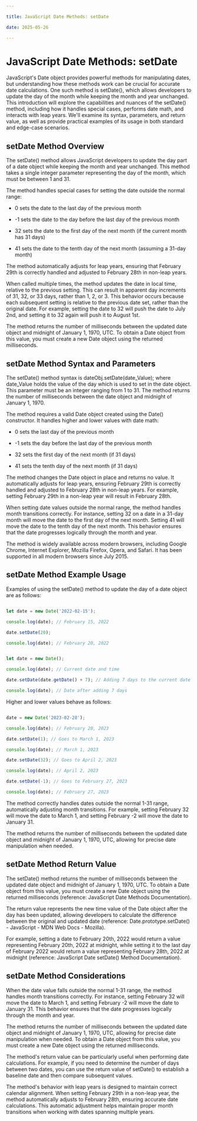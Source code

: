 ```yaml
---

title: JavaScript Date Methods: setDate

date: 2025-05-26

---
```



# JavaScript Date Methods: setDate

JavaScript's Date object provides powerful methods for manipulating dates, but understanding how these methods work can be crucial for accurate date calculations. One such method is setDate(), which allows developers to update the day of the month while keeping the month and year unchanged. This introduction will explore the capabilities and nuances of the setDate() method, including how it handles special cases, performs date math, and interacts with leap years. We'll examine its syntax, parameters, and return value, as well as provide practical examples of its usage in both standard and edge-case scenarios.


## setDate Method Overview

The setDate() method allows JavaScript developers to update the day part of a date object while keeping the month and year unchanged. This method takes a single integer parameter representing the day of the month, which must be between 1 and 31.

The method handles special cases for setting the date outside the normal range:

- 0 sets the date to the last day of the previous month

- -1 sets the date to the day before the last day of the previous month

- 32 sets the date to the first day of the next month (if the current month has 31 days)

- 41 sets the date to the tenth day of the next month (assuming a 31-day month)

The method automatically adjusts for leap years, ensuring that February 29th is correctly handled and adjusted to February 28th in non-leap years.

When called multiple times, the method updates the date in local time, relative to the previous setting. This can result in apparent day increments of 31, 32, or 33 days, rather than 1, 2, or 3. This behavior occurs because each subsequent setting is relative to the previous date set, rather than the original date. For example, setting the date to 32 will push the date to July 2nd, and setting it to 32 again will push it to August 1st.

The method returns the number of milliseconds between the updated date object and midnight of January 1, 1970, UTC. To obtain a Date object from this value, you must create a new Date object using the returned milliseconds.


## setDate Method Syntax and Parameters

The setDate() method syntax is dateObj.setDate(date_Value); where date_Value holds the value of the day which is used to set in the date object. This parameter must be an integer ranging from 1 to 31. The method returns the number of milliseconds between the date object and midnight of January 1, 1970.

The method requires a valid Date object created using the Date() constructor. It handles higher and lower values with date math:

- 0 sets the last day of the previous month

- -1 sets the day before the last day of the previous month

- 32 sets the first day of the next month (if 31 days)

- 41 sets the tenth day of the next month (if 31 days)

The method changes the Date object in place and returns no value. It automatically adjusts for leap years, ensuring February 29th is correctly handled and adjusted to February 28th in non-leap years. For example, setting February 29th in a non-leap year will result in February 28th.

When setting date values outside the normal range, the method handles month transitions correctly. For instance, setting 32 on a date in a 31-day month will move the date to the first day of the next month. Setting 41 will move the date to the tenth day of the next month. This behavior ensures that the date progresses logically through the month and year.

The method is widely available across modern browsers, including Google Chrome, Internet Explorer, Mozilla Firefox, Opera, and Safari. It has been supported in all modern browsers since July 2015.


## setDate Method Example Usage

Examples of using the setDate() method to update the day of a date object are as follows:

```javascript

let date = new Date('2022-02-15');

console.log(date); // February 15, 2022

date.setDate(20);

console.log(date); // February 20, 2022

```

```javascript

let date = new Date();

console.log(date); // Current date and time

date.setDate(date.getDate() + 7); // Adding 7 days to the current date

console.log(date); // Date after adding 7 days

```

Higher and lower values behave as follows:

```javascript

date = new Date('2023-02-28');

console.log(date); // February 28, 2023

date.setDate(1); // Goes to March 1, 2023

console.log(date); // March 1, 2023

date.setDate(32); // Goes to April 2, 2023

console.log(date); // April 2, 2023

date.setDate(-1); // Goes to February 27, 2023

console.log(date); // February 27, 2023

```

The method correctly handles dates outside the normal 1-31 range, automatically adjusting month transitions. For example, setting February 32 will move the date to March 1, and setting February -2 will move the date to January 31.

The method returns the number of milliseconds between the updated date object and midnight of January 1, 1970, UTC, allowing for precise date manipulation when needed.


## setDate Method Return Value

The setDate() method returns the number of milliseconds between the updated date object and midnight of January 1, 1970, UTC. To obtain a Date object from this value, you must create a new Date object using the returned milliseconds (reference: JavaScript Date Methods Documentation).

The return value represents the new time value of the Date object after the day has been updated, allowing developers to calculate the difference between the original and updated date (reference: Date.prototype.setDate() - JavaScript - MDN Web Docs - Mozilla).

For example, setting a date to February 20th, 2022 would return a value representing February 20th, 2022 at midnight, while setting it to the last day of February 2022 would return a value representing February 28th, 2022 at midnight (reference: JavaScript Date setDate() Method Documentation).


## setDate Method Considerations

When the date value falls outside the normal 1-31 range, the method handles month transitions correctly. For instance, setting February 32 will move the date to March 1, and setting February -2 will move the date to January 31. This behavior ensures that the date progresses logically through the month and year.

The method returns the number of milliseconds between the updated date object and midnight of January 1, 1970, UTC, allowing for precise date manipulation when needed. To obtain a Date object from this value, you must create a new Date object using the returned milliseconds.

The method's return value can be particularly useful when performing date calculations. For example, if you need to determine the number of days between two dates, you can use the return value of setDate() to establish a baseline date and then compare subsequent values.

The method's behavior with leap years is designed to maintain correct calendar alignment. When setting February 29th in a non-leap year, the method automatically adjusts to February 28th, ensuring accurate date calculations. This automatic adjustment helps maintain proper month transitions when working with dates spanning multiple years.

